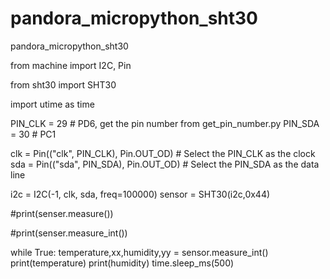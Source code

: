 # pandora_micropython_sht30
pandora_micropython_sht30
  
from machine import I2C, Pin

from sht30 import SHT30

import utime as time


PIN_CLK = 29   # PD6, get the pin number from get_pin_number.py
PIN_SDA = 30   # PC1

clk = Pin(("clk", PIN_CLK), Pin.OUT_OD)   # Select the PIN_CLK as the clock
sda = Pin(("sda", PIN_SDA), Pin.OUT_OD)   # Select the PIN_SDA as the data line

i2c = I2C(-1, clk, sda, freq=100000)
sensor = SHT30(i2c,0x44)

#print(senser.measure())

#print(senser.measure_int())

while True:
    temperature,xx,humidity,yy = sensor.measure_int()
    print(temperature)
    print(humidity)
    time.sleep_ms(500)
